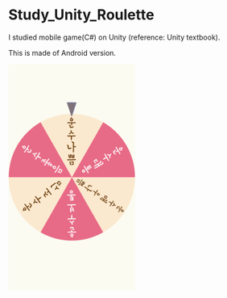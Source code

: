 # Study_Unity_Roulette
I studied mobile game(C#) on Unity (reference: Unity textbook).

This is made of Android version.

<img src="/img/Roulette.png" width="50%" height="50%" >
